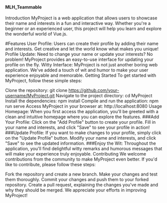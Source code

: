 #### MLH_Teammable
Introduction
MyProject is a web application that allows users to showcase their name and interests in a fun and interactive way. Whether you're a beginner or an experienced user, this project will help you learn and explore the wonderful world of Vue.js.

#Features
User Profile: Users can create their profile by adding their name and interests. Get creative and let the world know what makes you unique!
Profile Update: Need to change your name or update your interests? No problem! MyProject provides an easy-to-use interface for updating your profile on the fly.
Witty Interface: MyProject is not just another boring web application. We've added a touch of wit and humor to make your user experience enjoyable and memorable.
Getting Started
To get started with MyProject, follow these simple steps:

Clone the repository: git clone https://github.com/your-username/MyProject.git
Navigate to the project directory: cd MyProject
Install the dependencies: npm install
Compile and run the application: npm run serve
Access MyProject in your browser at: http://localhost:8080
Usage
Homepage: When you first access the application, you'll be greeted with a clean and intuitive homepage where you can explore the features.
###Add Your Profile: Click on the "Add Profile" button to create your profile. Fill in your name and interests, and click "Save" to see your profile in action!
###Update Profile: If you want to make changes to your profile, simply click on the "Update Profile" button. Modify your name and interests, and click "Save" to see the updated information.
###Enjoy the Wit: Throughout the application, you'll find delightful witty remarks and humorous messages that will make your experience truly enjoyable.
Contributing
We welcome contributions from the community to make MyProject even better. If you'd like to contribute, please follow these steps:

Fork the repository and create a new branch.
Make your changes and test them thoroughly.
Commit your changes and push them to your forked repository.
Create a pull request, explaining the changes you've made and why they should be merged.
We appreciate your efforts in improving MyProject!
